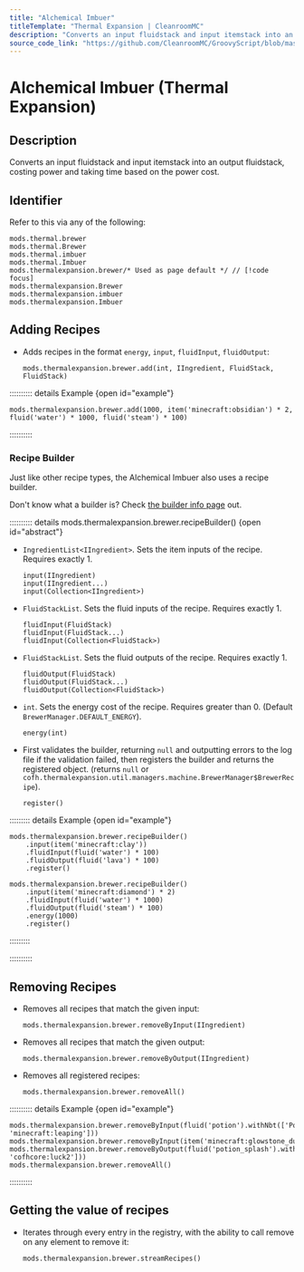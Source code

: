 ```yaml
---
title: "Alchemical Imbuer"
titleTemplate: "Thermal Expansion | CleanroomMC"
description: "Converts an input fluidstack and input itemstack into an output fluidstack, costing power and taking time based on the power cost."
source_code_link: "https://github.com/CleanroomMC/GroovyScript/blob/master/src/main/java/com/cleanroommc/groovyscript/compat/mods/thermalexpansion/machine/Brewer.java"
---
```


# Alchemical Imbuer (Thermal Expansion)

## Description

Converts an input fluidstack and input itemstack into an output fluidstack, costing power and taking time based on the power cost.

## Identifier

Refer to this via any of the following:

```groovy:no-line-numbers {5}
mods.thermal.brewer
mods.thermal.Brewer
mods.thermal.imbuer
mods.thermal.Imbuer
mods.thermalexpansion.brewer/* Used as page default */ // [!code focus]
mods.thermalexpansion.Brewer
mods.thermalexpansion.imbuer
mods.thermalexpansion.Imbuer
```


## Adding Recipes

- Adds recipes in the format `energy`, `input`, `fluidInput`, `fluidOutput`:

    ```groovy:no-line-numbers
    mods.thermalexpansion.brewer.add(int, IIngredient, FluidStack, FluidStack)
    ```

:::::::::: details Example {open id="example"}
```groovy:no-line-numbers
mods.thermalexpansion.brewer.add(1000, item('minecraft:obsidian') * 2, fluid('water') * 1000, fluid('steam') * 100)
```

::::::::::

### Recipe Builder

Just like other recipe types, the Alchemical Imbuer also uses a recipe builder.

Don't know what a builder is? Check [the builder info page](../../groovy/builder.md) out.

:::::::::: details mods.thermalexpansion.brewer.recipeBuilder() {open id="abstract"}
- `IngredientList<IIngredient>`. Sets the item inputs of the recipe. Requires exactly 1.

    ```groovy:no-line-numbers
    input(IIngredient)
    input(IIngredient...)
    input(Collection<IIngredient>)
    ```

- `FluidStackList`. Sets the fluid inputs of the recipe. Requires exactly 1.

    ```groovy:no-line-numbers
    fluidInput(FluidStack)
    fluidInput(FluidStack...)
    fluidInput(Collection<FluidStack>)
    ```

- `FluidStackList`. Sets the fluid outputs of the recipe. Requires exactly 1.

    ```groovy:no-line-numbers
    fluidOutput(FluidStack)
    fluidOutput(FluidStack...)
    fluidOutput(Collection<FluidStack>)
    ```

- `int`. Sets the energy cost of the recipe. Requires greater than 0. (Default `BrewerManager.DEFAULT_ENERGY`).

    ```groovy:no-line-numbers
    energy(int)
    ```

- First validates the builder, returning `null` and outputting errors to the log file if the validation failed, then registers the builder and returns the registered object. (returns `null` or `cofh.thermalexpansion.util.managers.machine.BrewerManager$BrewerRecipe`).

    ```groovy:no-line-numbers
    register()
    ```

::::::::: details Example {open id="example"}
```groovy:no-line-numbers
mods.thermalexpansion.brewer.recipeBuilder()
    .input(item('minecraft:clay'))
    .fluidInput(fluid('water') * 100)
    .fluidOutput(fluid('lava') * 100)
    .register()

mods.thermalexpansion.brewer.recipeBuilder()
    .input(item('minecraft:diamond') * 2)
    .fluidInput(fluid('water') * 1000)
    .fluidOutput(fluid('steam') * 100)
    .energy(1000)
    .register()
```

:::::::::

::::::::::

## Removing Recipes

- Removes all recipes that match the given input:

    ```groovy:no-line-numbers
    mods.thermalexpansion.brewer.removeByInput(IIngredient)
    ```

- Removes all recipes that match the given output:

    ```groovy:no-line-numbers
    mods.thermalexpansion.brewer.removeByOutput(IIngredient)
    ```

- Removes all registered recipes:

    ```groovy:no-line-numbers
    mods.thermalexpansion.brewer.removeAll()
    ```

:::::::::: details Example {open id="example"}
```groovy:no-line-numbers
mods.thermalexpansion.brewer.removeByInput(fluid('potion').withNbt(['Potion': 'minecraft:leaping']))
mods.thermalexpansion.brewer.removeByInput(item('minecraft:glowstone_dust'))
mods.thermalexpansion.brewer.removeByOutput(fluid('potion_splash').withNbt(['Potion': 'cofhcore:luck2']))
mods.thermalexpansion.brewer.removeAll()
```

::::::::::

## Getting the value of recipes

- Iterates through every entry in the registry, with the ability to call remove on any element to remove it:

    ```groovy:no-line-numbers
    mods.thermalexpansion.brewer.streamRecipes()
    ```
